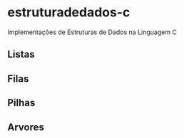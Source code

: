 # estruturadedados-c

Implementações de Estruturas de Dados na Linguagem C

## Listas

## Filas

## Pilhas

## Arvores
